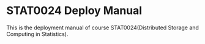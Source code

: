 # STAT0024 Deploy Manual
 This is the deployment manual of course STAT0024(Distributed Storage and Computing in Statistics).